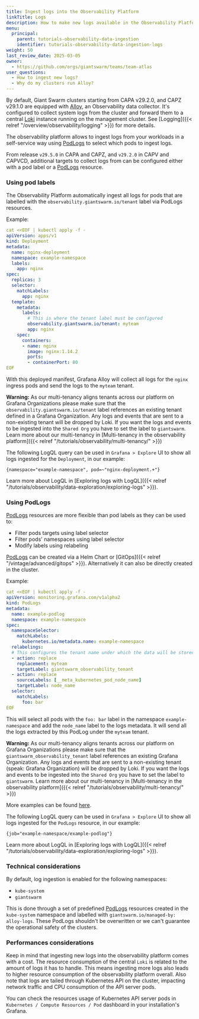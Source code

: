 ```yaml
---
title: Ingest logs into the Observability Platform
linkTitle: Logs
description: How to make new logs available in the Observability Platform in self-service.
menu:
  principal:
    parent: tutorials-observability-data-ingestion
    identifier: tutorials-observability-data-ingestion-logs
weight: 50
last_review_date: 2025-03-05
owner:
  - https://github.com/orgs/giantswarm/teams/team-atlas
user_questions:
  - How to ingest new logs?
  - Why do my clusters run Alloy?
---
```


By default, Giant Swarm clusters starting from CAPA v29.2.0, and CAPZ v29.1.0 are equipped with [Alloy](https://grafana.com/docs/alloy), an Observability data collector. It's configured to collect system logs from the cluster and forward them to a central [Loki](https://grafana.com/docs/loki) instance running on the management cluster. See [Logging]({{< relref "/overview/observability/logging" >}}) for more details.

The observability platform allows to ingest logs from your workloads in a self-service way using [PodLogs][1] to select which pods to ingest logs.

From release `v29.5.0` in CAPA and CAPZ, and `v29.2.0` in CAPV and CAPVCD, additional targets to collect logs from can be configured either with a pod label or a [PodLogs][1] resource.

### Using pod labels

The Observability Platform automatically ingest all logs for pods that are labelled with the `observability.giantswarm.io/tenant` label via PodLogs resources.

Example:

```yaml
cat <<EOF | kubectl apply -f -
apiVersion: apps/v1
kind: Deployment
metadata:
  name: nginx-deployment
  namespace: example-namespace
  labels:
    app: nginx
spec:
  replicas: 3
  selector:
    matchLabels:
      app: nginx
  template:
    metadata:
      labels:
        # This is where the tenant label must be configured
        observability.giantswarm.io/tenant: myteam
        app: nginx
    spec:
      containers:
      - name: nginx
        image: nginx:1.14.2
        ports:
        - containerPort: 80
EOF
```

With this deployed manifest, Grafana Alloy will collect all logs for the `nginx` ingress pods and send the logs to the `myteam` tenant.

**Warning:** As our multi-tenancy aligns tenants across our platform on Grafana Organizations please make sure that the `observability.giantswarm.io/tenant` label references an existing tenant defined in a Grafana Organization. Any logs and events that are sent to a non-existing tenant will be dropped by Loki. If you want the logs and events to be ingested into the `Shared Org` you have to set the label to `giantswarm`. Learn more about our multi-tenancy in [Multi-tenancy in the observability platform]({{< relref "/tutorials/observability/multi-tenancy/" >}})

The following LogQL query can be used in `Grafana > Explore` UI to show all logs ingested for the `Deployment`, in our example:

```logql
{namespace="example-namespace", pod=~"nginx-deployment.+"}
```

Learn more about LogQL in [Exploring logs with LogQL]({{< relref "/tutorials/observability/data-exploration/exploring-logs" >}}).

### Using PodLogs

[PodLogs][1] resources are more flexible than pod labels as they can be used to:

- Filter pods targets using label selector
- Filter pods' namespaces using label selector
- Modify labels using relabeling

[PodLogs][1] can be created via a Helm Chart or [GitOps]({{< relref "/vintage/advanced/gitops" >}}). Alternatively it can also be directly created in the cluster.

Example:

```yaml
cat <<EOF | kubectl apply -f -
apiVersion: monitoring.grafana.com/v1alpha2
kind: PodLogs
metadata:
  name: example-podlog
  namespace: example-namespace
spec:
  namespaceSelector:
    matchLabels:
      kubernetes.io/metadata.name: example-namespace
  relabelings:
  # This configures the tenant name under which the data will be stored in the observability platform
  - action: replace
    replacement: myteam
    targetLabel: giantswarm_observability_tenant
  - action: replace
    sourceLabels: [__meta_kubernetes_pod_node_name]
    targetLabel: node_name
  selector:
    matchLabels:
      foo: bar
EOF
```

This will select all pods with the `foo: bar` label in the namespace `example-namespace` and add the `node_name` label to the logs metadata. It will send all the logs extracted by this PodLog under the `myteam` tenant.

**Warning:** As our multi-tenancy aligns tenants across our platform on Grafana Organizations please make sure that the `giantswarm_observability_tenant` label references an existing Grafana Organization. Any logs and events that are sent to a non-existing tenant (speak: Grafana Organization) will be dropped by Loki. If you want the logs and events to be ingested into the `Shared Org` you have to set the label to `giantswarm`. Learn more about our multi-tenancy in [Multi-tenancy in the observability platform]({{< relref "/tutorials/observability/multi-tenancy/" >}})

More examples can be found [here](https://github.com/giantswarm/alloy-app/blob/main/helm/alloy/examples/logs/podlogs.yaml).

The following LogQL query can be used in `Grafana > Explore` UI to show all logs ingested for the `PodLogs` resource, in our example:

```logql
{job="example-namespace/example-podlog"}
```

Learn more about LogQL in [Exploring logs with LogQL]({{< relref "/tutorials/observability/data-exploration/exploring-logs" >}}).

### Technical considerations

By default, log ingestion is enabled for the following namespaces:

- `kube-system`
- `giantswarm`

This is done through a set of predefined [PodLogs][1] resources created in the `kube-system` namespace and labelled with `giantswarm.io/managed-by: alloy-logs`. These PodLogs shouldn't be overwritten or we can't guarantee the operational safety of the clusters.

### Performances considerations

Keep in mind that ingesting new logs into the observability platform comes with a cost. The resource consumption of the central `Loki` is related to the amount of logs it has to handle. This means ingesting more logs also leads to higher resource consumption of the observability platform overall. Also note that logs are tailed through Kubernetes API on the cluster, impacting network traffic and CPU consumption of the API server pods.

You can check the resources usage of Kubernetes API server pods in `Kubernetes / Compute Resources / Pod` dashboard in your installation's Grafana.

[1]: https://grafana.com/docs/alloy/latest/reference/components/loki/loki.source.podlogs/#podlogs-custom-resource

